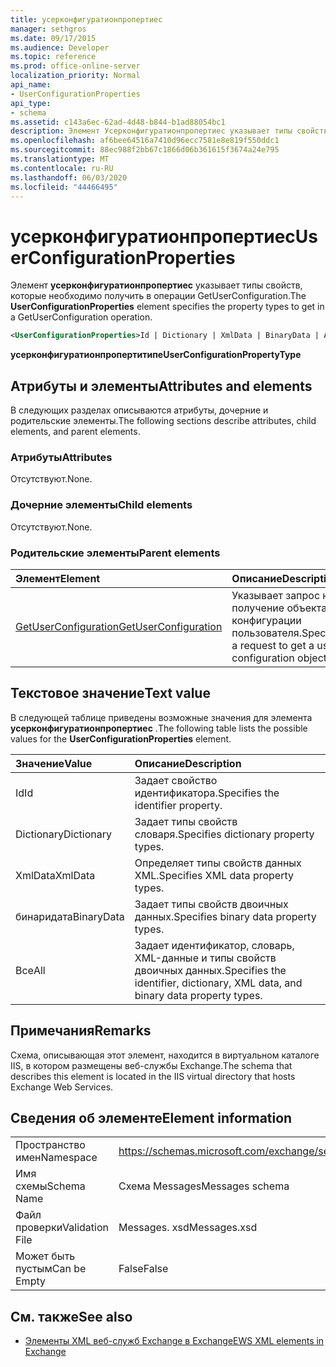 ```yaml
---
title: усерконфигуратионпропертиес
manager: sethgros
ms.date: 09/17/2015
ms.audience: Developer
ms.topic: reference
ms.prod: office-online-server
localization_priority: Normal
api_name:
- UserConfigurationProperties
api_type:
- schema
ms.assetid: c143a6ec-62ad-4d48-b844-b1ad88054bc1
description: Элемент Усерконфигуратионпропертиес указывает типы свойств, которые необходимо получить в операции GetUserConfiguration.
ms.openlocfilehash: af6bee64516a7410d96ecc7581e8e819f550ddc1
ms.sourcegitcommit: 88ec988f2bb67c1866d06b361615f3674a24e795
ms.translationtype: MT
ms.contentlocale: ru-RU
ms.lasthandoff: 06/03/2020
ms.locfileid: "44466495"
---
```

# <a name="userconfigurationproperties"></a><span data-ttu-id="a5332-103">усерконфигуратионпропертиес</span><span class="sxs-lookup"><span data-stu-id="a5332-103">UserConfigurationProperties</span></span>

<span data-ttu-id="a5332-104">Элемент **усерконфигуратионпропертиес** указывает типы свойств, которые необходимо получить в операции GetUserConfiguration.</span><span class="sxs-lookup"><span data-stu-id="a5332-104">The **UserConfigurationProperties** element specifies the property types to get in a GetUserConfiguration operation.</span></span> 
  
```xml
<UserConfigurationProperties>Id | Dictionary | XmlData | BinaryData | All</UserConfigurationProperties>
```

 <span data-ttu-id="a5332-105">**усерконфигуратионпропертитипе**</span><span class="sxs-lookup"><span data-stu-id="a5332-105">**UserConfigurationPropertyType**</span></span>
## <a name="attributes-and-elements"></a><span data-ttu-id="a5332-106">Атрибуты и элементы</span><span class="sxs-lookup"><span data-stu-id="a5332-106">Attributes and elements</span></span>

<span data-ttu-id="a5332-107">В следующих разделах описываются атрибуты, дочерние и родительские элементы.</span><span class="sxs-lookup"><span data-stu-id="a5332-107">The following sections describe attributes, child elements, and parent elements.</span></span>
  
### <a name="attributes"></a><span data-ttu-id="a5332-108">Атрибуты</span><span class="sxs-lookup"><span data-stu-id="a5332-108">Attributes</span></span>

<span data-ttu-id="a5332-109">Отсутствуют.</span><span class="sxs-lookup"><span data-stu-id="a5332-109">None.</span></span>
  
### <a name="child-elements"></a><span data-ttu-id="a5332-110">Дочерние элементы</span><span class="sxs-lookup"><span data-stu-id="a5332-110">Child elements</span></span>

<span data-ttu-id="a5332-111">Отсутствуют.</span><span class="sxs-lookup"><span data-stu-id="a5332-111">None.</span></span>
  
### <a name="parent-elements"></a><span data-ttu-id="a5332-112">Родительские элементы</span><span class="sxs-lookup"><span data-stu-id="a5332-112">Parent elements</span></span>

|<span data-ttu-id="a5332-113">**Элемент**</span><span class="sxs-lookup"><span data-stu-id="a5332-113">**Element**</span></span>|<span data-ttu-id="a5332-114">**Описание**</span><span class="sxs-lookup"><span data-stu-id="a5332-114">**Description**</span></span>|
|:-----|:-----|
|[<span data-ttu-id="a5332-115">GetUserConfiguration</span><span class="sxs-lookup"><span data-stu-id="a5332-115">GetUserConfiguration</span></span>](getuserconfiguration.md) <br/> |<span data-ttu-id="a5332-116">Указывает запрос на получение объекта конфигурации пользователя.</span><span class="sxs-lookup"><span data-stu-id="a5332-116">Specifies a request to get a user configuration object.</span></span>  <br/> |
   
## <a name="text-value"></a><span data-ttu-id="a5332-117">Текстовое значение</span><span class="sxs-lookup"><span data-stu-id="a5332-117">Text value</span></span>

<span data-ttu-id="a5332-118">В следующей таблице приведены возможные значения для элемента **усерконфигуратионпропертиес** .</span><span class="sxs-lookup"><span data-stu-id="a5332-118">The following table lists the possible values for the **UserConfigurationProperties** element.</span></span> 
  
|<span data-ttu-id="a5332-119">**Значение**</span><span class="sxs-lookup"><span data-stu-id="a5332-119">**Value**</span></span>|<span data-ttu-id="a5332-120">**Описание**</span><span class="sxs-lookup"><span data-stu-id="a5332-120">**Description**</span></span>|
|:-----|:-----|
|<span data-ttu-id="a5332-121">Id</span><span class="sxs-lookup"><span data-stu-id="a5332-121">Id</span></span>  <br/> |<span data-ttu-id="a5332-122">Задает свойство идентификатора.</span><span class="sxs-lookup"><span data-stu-id="a5332-122">Specifies the identifier property.</span></span>  <br/> |
|<span data-ttu-id="a5332-123">Dictionary</span><span class="sxs-lookup"><span data-stu-id="a5332-123">Dictionary</span></span>  <br/> |<span data-ttu-id="a5332-124">Задает типы свойств словаря.</span><span class="sxs-lookup"><span data-stu-id="a5332-124">Specifies dictionary property types.</span></span>  <br/> |
|<span data-ttu-id="a5332-125">XmlData</span><span class="sxs-lookup"><span data-stu-id="a5332-125">XmlData</span></span>  <br/> |<span data-ttu-id="a5332-126">Определяет типы свойств данных XML.</span><span class="sxs-lookup"><span data-stu-id="a5332-126">Specifies XML data property types.</span></span>  <br/> |
|<span data-ttu-id="a5332-127">бинаридата</span><span class="sxs-lookup"><span data-stu-id="a5332-127">BinaryData</span></span>  <br/> |<span data-ttu-id="a5332-128">Задает типы свойств двоичных данных.</span><span class="sxs-lookup"><span data-stu-id="a5332-128">Specifies binary data property types.</span></span>  <br/> |
|<span data-ttu-id="a5332-129">Все</span><span class="sxs-lookup"><span data-stu-id="a5332-129">All</span></span>  <br/> |<span data-ttu-id="a5332-130">Задает идентификатор, словарь, XML-данные и типы свойств двоичных данных.</span><span class="sxs-lookup"><span data-stu-id="a5332-130">Specifies the identifier, dictionary, XML data, and binary data property types.</span></span>  <br/> |
   
## <a name="remarks"></a><span data-ttu-id="a5332-131">Примечания</span><span class="sxs-lookup"><span data-stu-id="a5332-131">Remarks</span></span>

<span data-ttu-id="a5332-132">Схема, описывающая этот элемент, находится в виртуальном каталоге IIS, в котором размещены веб-службы Exchange.</span><span class="sxs-lookup"><span data-stu-id="a5332-132">The schema that describes this element is located in the IIS virtual directory that hosts Exchange Web Services.</span></span>
  
## <a name="element-information"></a><span data-ttu-id="a5332-133">Сведения об элементе</span><span class="sxs-lookup"><span data-stu-id="a5332-133">Element information</span></span>

|||
|:-----|:-----|
|<span data-ttu-id="a5332-134">Пространство имен</span><span class="sxs-lookup"><span data-stu-id="a5332-134">Namespace</span></span>  <br/> |https://schemas.microsoft.com/exchange/services/2006/messages  <br/> |
|<span data-ttu-id="a5332-135">Имя схемы</span><span class="sxs-lookup"><span data-stu-id="a5332-135">Schema Name</span></span>  <br/> |<span data-ttu-id="a5332-136">Схема Messages</span><span class="sxs-lookup"><span data-stu-id="a5332-136">Messages schema</span></span>  <br/> |
|<span data-ttu-id="a5332-137">Файл проверки</span><span class="sxs-lookup"><span data-stu-id="a5332-137">Validation File</span></span>  <br/> |<span data-ttu-id="a5332-138">Messages. xsd</span><span class="sxs-lookup"><span data-stu-id="a5332-138">Messages.xsd</span></span>  <br/> |
|<span data-ttu-id="a5332-139">Может быть пустым</span><span class="sxs-lookup"><span data-stu-id="a5332-139">Can be Empty</span></span>  <br/> |<span data-ttu-id="a5332-140">False</span><span class="sxs-lookup"><span data-stu-id="a5332-140">False</span></span>  <br/> |
   
## <a name="see-also"></a><span data-ttu-id="a5332-141">См. также</span><span class="sxs-lookup"><span data-stu-id="a5332-141">See also</span></span>



- [<span data-ttu-id="a5332-142">Элементы XML веб-служб Exchange в Exchange</span><span class="sxs-lookup"><span data-stu-id="a5332-142">EWS XML elements in Exchange</span></span>](ews-xml-elements-in-exchange.md)

